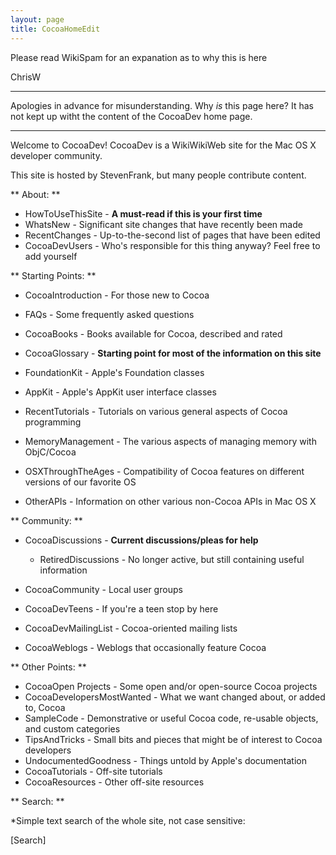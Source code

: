 ```yaml
---
layout: page
title: CocoaHomeEdit
---
```


Please read WikiSpam for an expanation as to why this is here

ChrisW

----

Apologies in advance for misunderstanding. Why *is* this page here? It has not kept up witht the content of the CocoaDev home page.

----

Welcome to CocoaDev!
CocoaDev is a WikiWikiWeb site for the Mac OS X developer community.

This site is hosted by StevenFrank, but many people contribute content.

** About: **

* HowToUseThisSite - **A must-read if this is your first time**
* WhatsNew - Significant site changes that have recently been made
* RecentChanges - Up-to-the-second list of pages that have been edited
* CocoaDevUsers - Who's responsible for this thing anyway?  Feel free to add yourself

** Starting Points: **


* CocoaIntroduction - For those new to Cocoa
* FAQs - Some frequently asked questions
* CocoaBooks - Books available for Cocoa, described and rated
* CocoaGlossary - **Starting point for most of the information on this site** 
* FoundationKit - Apple's Foundation classes
* AppKit - Apple's AppKit user interface classes

* RecentTutorials - Tutorials on various general aspects of Cocoa programming
* MemoryManagement - The various aspects of managing memory with ObjC/Cocoa
* OSXThroughTheAges - Compatibility of Cocoa features on different versions of our favorite OS
* OtherAPIs - Information on other various non-Cocoa APIs in Mac OS X


** Community: **


* CocoaDiscussions - **Current discussions/pleas for help**
  
  * RetiredDiscussions - No longer active, but still containing useful information
  
* CocoaCommunity - Local user groups
* CocoaDevTeens - If you're a teen stop by here
* CocoaDevMailingList - Cocoa-oriented mailing lists
* CocoaWeblogs - Weblogs that occasionally feature Cocoa


** Other Points: **


* CocoaOpen Projects - Some open and/or open-source Cocoa projects
* CocoaDevelopersMostWanted - What we want changed about, or added to, Cocoa
* SampleCode - Demonstrative or useful Cocoa code, re-usable objects, and custom categories
* TipsAndTricks - Small bits and pieces that might be of interest to Cocoa developers
* UndocumentedGoodness - Things untold by Apple's documentation
* CocoaTutorials - Off-site tutorials
* CocoaResources - Other off-site resources


** Search: **

*Simple text search of the whole site, not case sensitive:

[Search]

